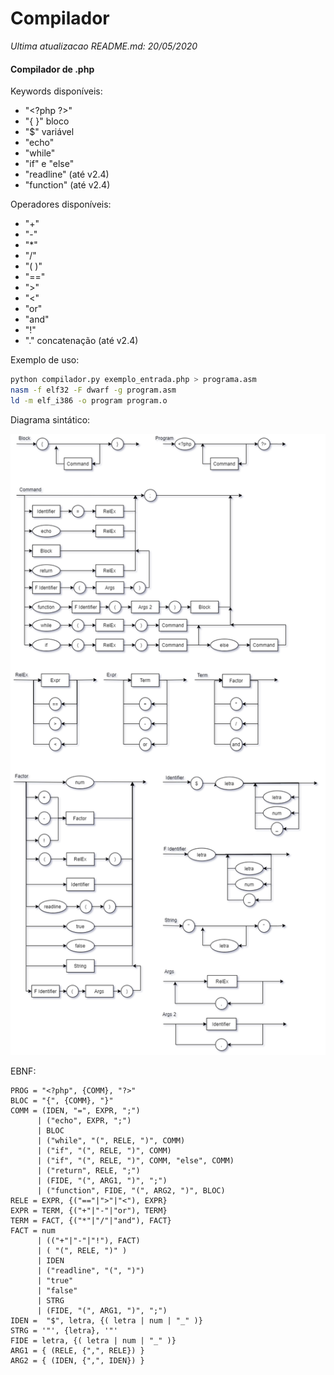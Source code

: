 # Compilador

*Ultima atualizacao README.md: 20/05/2020*

#### Compilador de .php

Keywords disponíveis:
- "\<?php ?\>"
- "{ }" bloco
- "$" variável
- "echo"
- "while"
- "if" e "else"
- "readline" (até v2.4)
- "function" (até v2.4)

Operadores disponíveis:
- "+"
- "-"
- "*"
- "/"
- "( )"
- "=="
- ">"
- "<"
- "or"
- "and"
- "!"
- "." concatenação (até v2.4)

Exemplo de uso:
```bash
python compilador.py exemplo_entrada.php > programa.asm
nasm -f elf32 -F dwarf -g program.asm
ld -m elf_i386 -o program program.o
```

Diagrama sintático:

![Diagrama sintático](Diagrama-sintatico.png)

EBNF:
```
PROG = "<?php", {COMM}, "?>"
BLOC = "{", {COMM}, "}"
COMM = (IDEN, "=", EXPR, ";")
      | ("echo", EXPR, ";")
      | BLOC
      | ("while", "(", RELE, ")", COMM)
      | ("if", "(", RELE, ")", COMM)
      | ("if", "(", RELE, ")", COMM, "else", COMM)
      | ("return", RELE, ";")
      | (FIDE, "(", ARG1, ")", ";")
      | ("function", FIDE, "(", ARG2, ")", BLOC)
RELE = EXPR, {("=="|">"|"<"), EXPR}
EXPR = TERM, {("+"|"-"|"or"), TERM}
TERM = FACT, {("*"|"/"|"and"), FACT}
FACT = num
      | (("+"|"-"|"!"), FACT)
      | ( "(", RELE, ")" )
      | IDEN
      | ("readline", "(", ")")
      | "true"
      | "false"
      | STRG
      | (FIDE, "(", ARG1, ")", ";")
IDEN =  "$", letra, {( letra | num | "_" )}
STRG = '"', {letra}, '"'
FIDE = letra, {( letra | num | "_" )}
ARG1 = { (RELE, {",", RELE}) }
ARG2 = { (IDEN, {",", IDEN}) }
```
